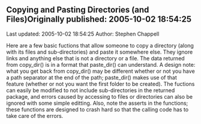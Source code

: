 ## Copying and Pasting Directories (and Files)Originally published: 2005-10-02 18:54:25 
Last updated: 2005-10-02 18:54:25 
Author: Stephen Chappell 
 
Here are a few basic fuctions that allow someone to copy a directory (along with its files and sub-directories) and paste it somewhere else. They ignore links and anything else that is not a directory or a file. The data returned from copy_dir()  is in a format that paste_dir() can understand. A design note: what you get back from copy_dir() may be different whether or not you have a path separator at the end of the path; paste_dir() makes use of that feature (whether or not you want the first folder to be created). The fuctions can easily be modified to not include sub-directories in the returned package, and errors caused by accessing to files or directories can also be ignored with some simple editting. Also, note the asserts in the functions; these functions are designed to crash hard so that the calling code has to take care of the errors.